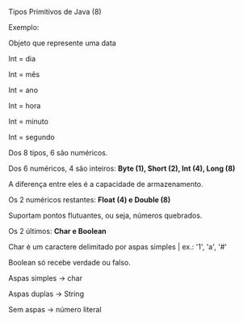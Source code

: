 Tipos Primitivos de Java (8)



Exemplo:

Objeto que represente uma data



Int = dia

Int = mês

Int = ano

Int = hora

Int = minuto

Int = segundo



Dos 8 tipos, 6 são numéricos.

Dos 6 numéricos, 4 são inteiros: **Byte (1), Short (2), Int (4), Long (8)**

A diferença entre eles é a capacidade de armazenamento.

Os 2 numéricos restantes: **Float (4) e Double (8)**

Suportam pontos flutuantes, ou seja, números quebrados.



Os 2 últimos: **Char e Boolean**

Char é um caractere delimitado por aspas simples | ex.: '1', 'a', '#'

Boolean só recebe verdade ou falso.



Aspas simples -> char

Aspas duplas -> String

Sem aspas -> número literal


